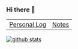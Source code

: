 ### Hi there 👋

<table>
  <tr>
    <td><a href="https://github.com/tadasv/log">Personal Log</a></td>
    <td><a href="https://github.com/tadasv/zet">Notes</a></td>
  </tr>
</table>


[![github stats](https://github-readme-stats.vercel.app/api?username=tadasv&show_icons=true&include_all_commits=false&count_private=true)](https://github.com/tadasv)

<!--
**tadasv/tadasv** is a ✨ _special_ ✨ repository because its `README.md` (this file) appears on your GitHub profile.

Here are some ideas to get you started:

- 🔭 I’m currently working on ...
- 🌱 I’m currently learning ...
- 👯 I’m looking to collaborate on ...
- 🤔 I’m looking for help with ...
- 💬 Ask me about ...
- 📫 How to reach me: ...
- 😄 Pronouns: ...
- ⚡ Fun fact: ...
-->
